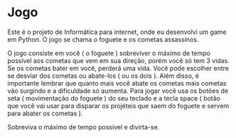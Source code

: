 # Jogo
Este é o projeto de Informática para internet, onde eu desenvolvi um game em Python. O jogo se chama o foguete e os cometas assassinos.

O jogo consiste em você ( o foguete ) sobreviver o máximo de tempo possível aos cometas que vem em sua direção, porém você só tem 3 vidas. Se os cometas bater em você, perderá uma vida. Você pode escolher entre se desviar dos cometas ou abate-los ( ou os dois ). 
Além disso, é importante lembrar que quanto mais você abate os cometas mais cometas vão surgindo e a dificuldade só aumenta.
Para jogar você usa os botões de seta ( movimentação do foguete ) do seu teclado e a tecla space ( botão que você vai usar para disparar os projéteis que saem do foguete e servem para abater os cometas ).

Sobreviva o máximo de tempo possível e divirta-se.
